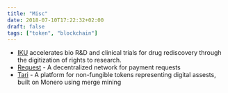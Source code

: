 ```yaml
---
title: "Misc"
date: 2018-07-10T17:22:32+02:00
draft: false
tags: ["token", "blockchain"]
---
```


- [IKU](https://iku.network/index.php) accelerates bio R&D and clinical trials for drug rediscovery through the digitization of rights to research. 
- [Request](https://request.network/) - A decentralized network for payment requests 
- [Tari](https://www.tari.com) - A platform for non-fungible tokens representing digital assests, built on Monero using merge mining